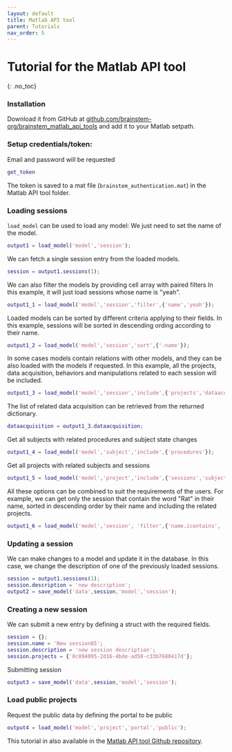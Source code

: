 ```yaml
---
layout: default
title: Matlab API tool
parent: Tutorials
nav_order: 5
---
```

# Tutorial for the Matlab API tool
{: .no_toc}

### Installation

Download it from GitHub at [github.com/brainstem-org/brainstem_matlab_api_tools](https://github.com/brainstem-org/brainstem_matlab_api_tools) and add it to your Matlab setpath.

### Setup credentials/token: 

Email and password will be requested

```m
get_token
```

The token is saved to a mat file (`brainstem_authentication.mat`) in the Matlab API tool folder.

### Loading sessions

`load_model` can be used to load any model: We just need to set the name of the model.

```m
output1 = load_model('model','session');
```

We can fetch a single session entry from the loaded models.

```m
session = output1.sessions(1);
```

We can also filter the models by providing cell array with paired filters In this example, it will just load sessions whose name is "yeah".

```m
output1_1 = load_model('model','session','filter',{'name','yeah'});
```

Loaded models can be sorted by different criteria applying to their fields. In this example, sessions will be sorted in descending ording according to their name.

```m
output1_2 = load_model('model','session','sort',{'-name'});
```

In some cases models contain relations with other models, and they can be also loaded with the models if requested. In this example, all the projects, data acquisition, behaviors and  manipulations related to each session will be included.

```m
output1_3 = load_model('model','session','include',{'projects','dataacquisition','behaviors','manipulations'});
```

The list of related data acquisition can be retrieved from the returned dictionary.

```m
dataacquisition = output1_3.dataacquisition;
```

Get all subjects with related procedures and subject state changes

```m
output1_4 = load_model('model','subject','include',{'procedures'});
```

Get all projects with related subjects and sessions

```m
output1_5 = load_model('model','project','include',{'sessions','subjects'});
```

All these options can be combined to suit the requirements of the users. For example, we can get only the session that contain the word "Rat" in their name, sorted in descending order by their name and including the related projects.

```m
output1_6 = load_model('model','session', 'filter',{'name.icontains', 'Rat'}, 'sort',{'-name'}, 'include',{'projects'});
```

### Updating a session

We can make changes to a model and update it in the database. In this case, we change the description of one of the previously loaded sessions.

```m
session = output1.sessions(1);
session.description = 'new description';
output2 = save_model('data',session,'model','session');
```

### Creating a new session

We can submit a new entry by defining a struct with the required fields.

```m
session = {};
session.name = 'New session85';
session.description = 'new session description';
session.projects = {'0c894095-2d16-4bde-ad50-c33b7680417d'};
```

Submitting session

```m
output3 = save_model('data',session,'model','session');
```

### Load public projects

Request the public data by defining the portal to be public

```m
output4 = load_model('model','project','portal','public');
```

This tutorial in also available in the [Matlab API tool Github repository](https://github.com/brainstem-org/brainstem_matlab_api_tools).

